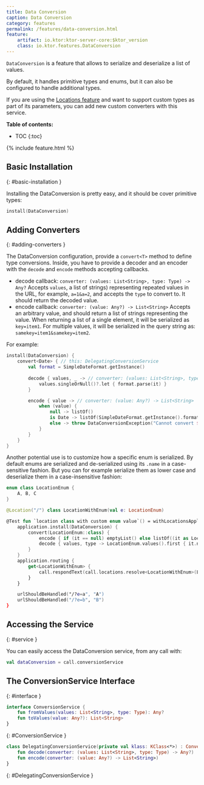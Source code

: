 ```yaml
---
title: Data Conversion
caption: Data Conversion
category: features
permalink: /features/data-conversion.html
feature:
    artifact: io.ktor:ktor-server-core:$ktor_version
    class: io.ktor.features.DataConversion
---
```


`DataConversion` is a feature that allows to serialize and deserialize a list of values.

By default, it handles primitive types and enums, but it can also be configured to handle additional types. 

If you are using the [Locations feature](/features/locations.html) and want to support
custom types as part of its parameters, you can add new custom converters with this
service.

**Table of contents:**

* TOC
{:toc}

{% include feature.html %}

## Basic Installation
{: #basic-installation }

Installing the DataConversion is pretty easy, and it should be cover primitive types:

```kotlin
install(DataConversion)
```

## Adding Converters
{: #adding-converters }

The DataConversion configuration, provide a `convert<T>` method to define
type conversions. Inside, you have to provide a decoder and an encoder
with the `decode` and `encode` methods accepting callbacks.

* decode callback: `converter: (values: List<String>, type: Type) -> Any?`
  Accepts `values`, a list of strings) representing repeated values in the URL, for example, `a=1&a=2`,
  and accepts the `type` to convert to. It should return the decoded value.
* encode callback: `converter: (value: Any?) -> List<String>` 
  Accepts an arbitrary value, and should return a list of strings representing the value.
  When returning a list of a single element, it will be serialized as `key=item1`. For multiple values,
  it will be serialized in the query string as: `samekey=item1&samekey=item2`.

For example:

```kotlin
install(DataConversion) {
    convert<Date> { // this: DelegatingConversionService
        val format = SimpleDateFormat.getInstance()
    
        decode { values, _ -> // converter: (values: List<String>, type: Type) -> Any?
            values.singleOrNull()?.let { format.parse(it) }
        }

        encode { value -> // converter: (value: Any?) -> List<String>
            when (value) {
                null -> listOf()
                is Date -> listOf(SimpleDateFormat.getInstance().format(value))
                else -> throw DataConversionException("Cannot convert $value as Date")
            }
        }
    }
}
```

Another potential use is to customize how a specific enum is serialized. By default enums are serialized and de-serialized
using its `.name` in a case-sensitive fashion. But you can for example serialize them as lower case and deserialize
them in a case-insensitive fashion: 

```kotlin
enum class LocationEnum {
    A, B, C
}

@Location("/") class LocationWithEnum(val e: LocationEnum)

@Test fun `location class with custom enum value`() = withLocationsApplication {
    application.install(DataConversion) {
        convert(LocationEnum::class) {
            encode { if (it == null) emptyList() else listOf((it as LocationEnum).name.toLowerCase()) }
            decode { values, type -> LocationEnum.values().first { it.name.toLowerCase() in values } }
        }
    }
    application.routing {
        get<LocationWithEnum> {
            call.respondText(call.locations.resolve<LocationWithEnum>(LocationWithEnum::class, call).e.name)
        }
    }

    urlShouldBeHandled("/?e=a", "A")
    urlShouldBeHandled("/?e=b", "B")
}
```

## Accessing the Service
{: #service }

You can easily access the DataConversion service, from any call with:

```kotlin
val dataConversion = call.conversionService
```

## The ConversionService Interface
{: #interface }

```kotlin
interface ConversionService {
    fun fromValues(values: List<String>, type: Type): Any?
    fun toValues(value: Any?): List<String>
}
```
{: #ConversionService }

```kotlin
class DelegatingConversionService(private val klass: KClass<*>) : ConversionService {
    fun decode(converter: (values: List<String>, type: Type) -> Any?)
    fun encode(converter: (value: Any?) -> List<String>)
}
```
{: #DelegatingConversionService }
